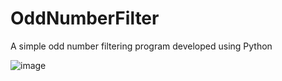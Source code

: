 # OddNumberFilter
A simple odd number filtering program developed using Python

![image](https://media.tenor.com/_7r8RXryt3QAAAAd/python-powered.gif)

